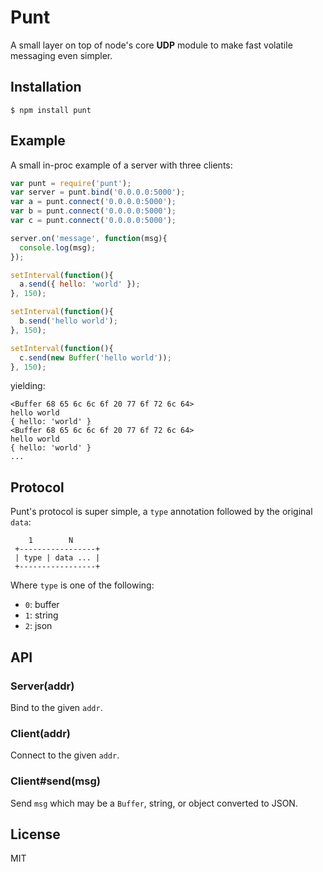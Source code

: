 
# Punt

  A small layer on top of node's core __UDP__ module to make fast volatile messaging even simpler.

## Installation

```
$ npm install punt
```

## Example

  A small in-proc example of a server with three clients:

```js
var punt = require('punt');
var server = punt.bind('0.0.0.0:5000');
var a = punt.connect('0.0.0.0:5000');
var b = punt.connect('0.0.0.0:5000');
var c = punt.connect('0.0.0.0:5000');

server.on('message', function(msg){
  console.log(msg);
});

setInterval(function(){
  a.send({ hello: 'world' });
}, 150);

setInterval(function(){
  b.send('hello world');
}, 150);

setInterval(function(){
  c.send(new Buffer('hello world'));
}, 150);
```

  yielding:

```
<Buffer 68 65 6c 6c 6f 20 77 6f 72 6c 64>
hello world
{ hello: 'world' }
<Buffer 68 65 6c 6c 6f 20 77 6f 72 6c 64>
hello world
{ hello: 'world' }
...
```

## Protocol

  Punt's protocol is super simple, a `type` annotation followed by the original `data`:

```
    1        N
 +-----------------+
 | type | data ... |
 +-----------------+
 ```

  Where `type` is one of the following:

  - `0`: buffer
  - `1`: string
  - `2`: json

## API

### Server(addr)

  Bind to the given `addr`.

### Client(addr)

  Connect to the given `addr`.

### Client#send(msg)

  Send `msg` which may be a `Buffer`, string, or object converted to JSON.

## License

  MIT
